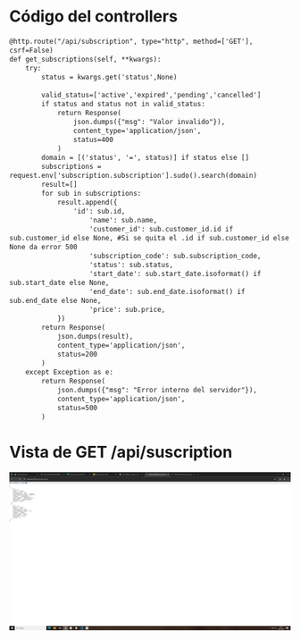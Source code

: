 # Código del controllers
    @http.route("/api/subscription", type="http", method=['GET'], csrf=False)
    def get_subscriptions(self, **kwargs):
        try:
            status = kwargs.get('status',None)

            valid_status=['active','expired','pending','cancelled']
            if status and status not in valid_status:
                return Response(
                    json.dumps({"msg": "Valor invalido"}),
                    content_type='application/json',
                    status=400
                )
            domain = [('status', '=', status)] if status else []
            subscriptions = request.env['subscription.subscription'].sudo().search(domain)
            result=[]
            for sub in subscriptions:
                result.append({
                    'id': sub.id,
                        'name': sub.name,
                        'customer_id': sub.customer_id.id if sub.customer_id else None, #Si se quita el .id if sub.customer_id else None da error 500
                        'subscription_code': sub.subscription_code,
                        'status': sub.status,
                        'start_date': sub.start_date.isoformat() if sub.start_date else None,
                        'end_date': sub.end_date.isoformat() if sub.end_date else None,
                        'price': sub.price,
                })
            return Response(
                json.dumps(result),
                content_type='application/json',
                status=200
            )
        except Exception as e:
            return Response(
                json.dumps({"msg": "Error interno del servidor"}),
                content_type='application/json',
                status=500
            )
# Vista de GET /api/suscription
![alt text](image.png)